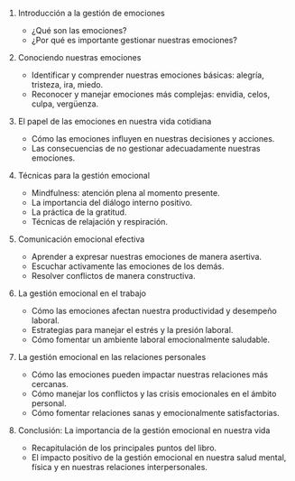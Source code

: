 1. Introducción a la gestión de emociones
    - ¿Qué son las emociones?
    - ¿Por qué es importante gestionar nuestras emociones?

2. Conociendo nuestras emociones
    - Identificar y comprender nuestras emociones básicas: alegría, tristeza, ira, miedo.
    - Reconocer y manejar emociones más complejas: envidia, celos, culpa, vergüenza.

3. El papel de las emociones en nuestra vida cotidiana 
    - Cómo las emociones influyen en nuestras decisiones y acciones.
    - Las consecuencias de no gestionar adecuadamente nuestras emociones.

4. Técnicas para la gestión emocional
    - Mindfulness: atención plena al momento presente.
    - La importancia del diálogo interno positivo.
    - La práctica de la gratitud.
    - Técnicas de relajación y respiración.

5. Comunicación emocional efectiva
    - Aprender a expresar nuestras emociones de manera asertiva.
    - Escuchar activamente las emociones de los demás.
    - Resolver conflictos de manera constructiva.

6. La gestión emocional en el trabajo
    - Cómo las emociones afectan nuestra productividad y desempeño laboral.
    - Estrategias para manejar el estrés y la presión laboral.
    - Cómo fomentar un ambiente laboral emocionalmente saludable.

7. La gestión emocional en las relaciones personales
    - Cómo las emociones pueden impactar nuestras relaciones más cercanas.
    - Cómo manejar los conflictos y las crisis emocionales en el ámbito personal.
    - Cómo fomentar relaciones sanas y emocionalmente satisfactorias.

8. Conclusión: La importancia de la gestión emocional en nuestra vida
    - Recapitulación de los principales puntos del libro.
    - El impacto positivo de la gestión emocional en nuestra salud mental, física y en nuestras relaciones interpersonales.
